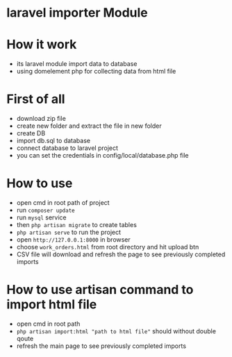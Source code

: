 # laravel importer Module

# How it work 
- its laravel module import data to database 
- using domelement php for collecting data from html file

# First of all

- download zip file 
- create new folder and extract the file in new folder 
- create DB 
- import db.sql to database
- connect database to laravel project
- you can set the credentials in config/local/database.php file

# How to use 
 
- open cmd in root path of project
- run `composer update` 
- run `mysql` service
- then `php artisan migrate` to create tables
- `php artisan serve` to run the project
- open `http://127.0.0.1:8000` in browser
- choose `work_orders.html` from root directory and hit upload btn
- CSV file will download and refresh the page to see previously completed imports



# How to use artisan command to import html file
- open cmd in root path 
- `php artisan import:html "path to html file"` should without double qoute
- refresh the main page to see previously completed imports


